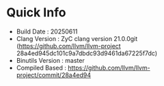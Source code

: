 # Quick Info
* Build Date : 20250611
* Clang Version : ZyC clang version 21.0.0git (https://github.com/llvm/llvm-project 28a4ed945dc101c9a7dbdc93d9461da67225f7dc)
* Binutils Version : master
* Compiled Based : https://github.com/llvm/llvm-project/commit/28a4ed94

